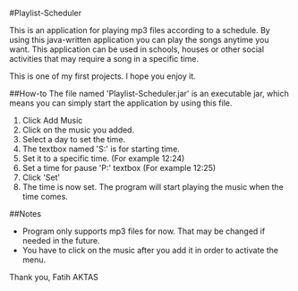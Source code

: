 ﻿#Playlist-Scheduler

This is an application for playing mp3 files according to a schedule. By using this java-written application you can play the songs anytime you want. This application can be used in schools, houses or other social activities that may require a song in a specific time.

This is one of my first projects. I hope you enjoy it. 

##How-to
The file named 'Playlist-Scheduler.jar' is an executable jar, which means you can simply start the application by using this file.

1. Click Add Music
2. Click on the music you added.
3. Select a day to set the time.
4. The textbox named 'S:' is for starting time.
5. Set it to a specific time. (For example 12:24) 
6. Set a time for pause 'P:' textbox (For example 12:25)
7. Click 'Set'
8. The time is now set. The program will start playing the music when the time comes.


##Notes
- Program only supports mp3 files for now. That may be changed if needed in the future.
- You have to click on the music after you add it in order to activate the menu.

Thank you,
Fatih AKTAS